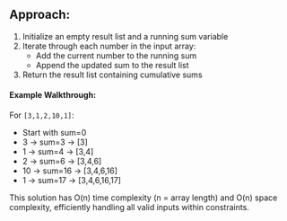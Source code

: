 ## Approach:

1. Initialize an empty result list and a running sum variable
2. Iterate through each number in the input array:
    - Add the current number to the running sum
    - Append the updated sum to the result list
3. Return the result list containing cumulative sums

#### Example Walkthrough:

For `[3,1,2,10,1]`:
- Start with sum=0
- 3 → sum=3 → [3]
- 1 → sum=4 → [3,4]
- 2 → sum=6 → [3,4,6]
- 10 → sum=16 → [3,4,6,16]
- 1 → sum=17 → [3,4,6,16,17]

This solution has O(n) time complexity (n = array length) and O(n) space complexity, efficiently handling all valid inputs within constraints.

